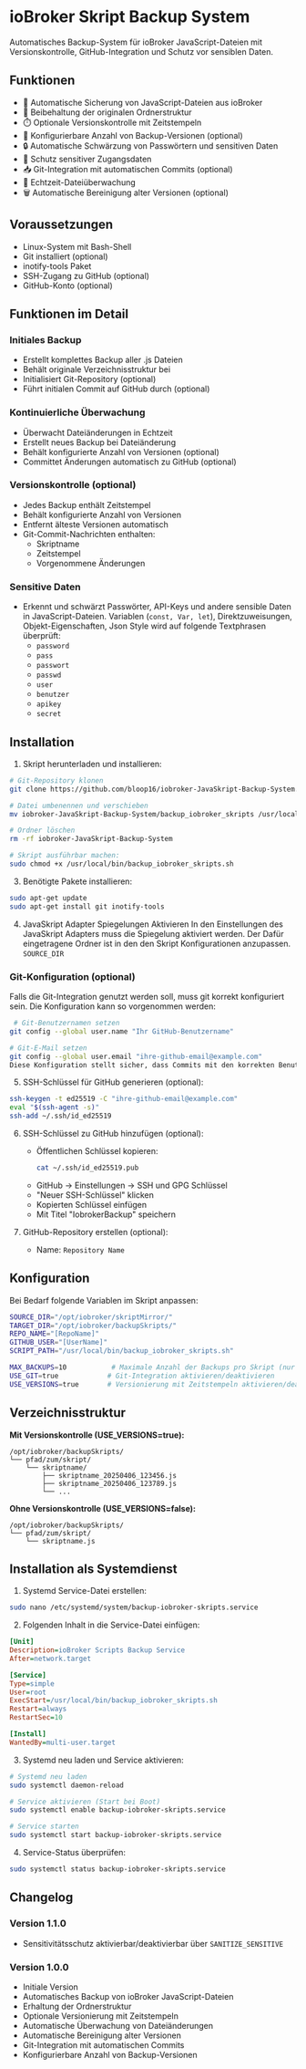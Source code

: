 # ioBroker Skript Backup System

Automatisches Backup-System für ioBroker JavaScript-Dateien mit Versionskontrolle, GitHub-Integration und Schutz vor sensiblen Daten.

## Funktionen

- 🔄 Automatische Sicherung von JavaScript-Dateien aus ioBroker
- 📁 Beibehaltung der originalen Ordnerstruktur
- ⏱️ Optionale Versionskontrolle mit Zeitstempeln
- 🔧 Konfigurierbare Anzahl von Backup-Versionen (optional)
- 🔒 Automatische Schwärzung von Passwörtern und sensitiven Daten
- 🔑 Schutz sensitiver Zugangsdaten
- 📥 Git-Integration mit automatischen Commits (optional)
- 🔄 Echtzeit-Dateiüberwachung
- 🗑️ Automatische Bereinigung alter Versionen (optional)

## Voraussetzungen

- Linux-System mit Bash-Shell
- Git installiert (optional)
- inotify-tools Paket
- SSH-Zugang zu GitHub (optional)
- GitHub-Konto (optional)

## Funktionen im Detail

### Initiales Backup

- Erstellt komplettes Backup aller .js Dateien
- Behält originale Verzeichnisstruktur bei
- Initialisiert Git-Repository (optional)
- Führt initialen Commit auf GitHub durch (optional)

### Kontinuierliche Überwachung

- Überwacht Dateiänderungen in Echtzeit
- Erstellt neues Backup bei Dateiänderung
- Behält konfigurierte Anzahl von Versionen (optional)
- Committet Änderungen automatisch zu GitHub (optional)

### Versionskontrolle (optional)

- Jedes Backup enthält Zeitstempel
- Behält konfigurierte Anzahl von Versionen
- Entfernt älteste Versionen automatisch
- Git-Commit-Nachrichten enthalten:
  - Skriptname
  - Zeitstempel
  - Vorgenommene Änderungen

### Sensitive Daten

- Erkennt und schwärzt Passwörter, API-Keys und andere sensible Daten in JavaScript-Dateien.
Variablen (```const, Var, let```), Direktzuweisungen, Objekt-Eigenschaften, Json Style wird auf folgende Textphrasen überprüft:
   * ```password```
   * ```pass```
   * ```passwort```
   * ```passwd```
   * ```user```
   * ```benutzer```
   * ```apikey```
   * ```secret```


## Installation

1. Skript herunterladen und installieren:

```bash
# Git-Repository klonen
git clone https://github.com/bloop16/iobroker-JavaSkript-Backup-System.git

# Datei umbenennen und verschieben
mv iobroker-JavaSkript-Backup-System/backup_iobroker_skripts /usr/local/bin/backup_iobroker_skripts.sh

# Ordner löschen
rm -rf iobroker-JavaSkript-Backup-System

# Skript ausführbar machen:
sudo chmod +x /usr/local/bin/backup_iobroker_skripts.sh
```

3. Benötigte Pakete installieren:
```bash
sudo apt-get update
sudo apt-get install git inotify-tools
```

4. JavaSkript Adapter Spiegelungen Aktivieren
In den Einstellungen des JavaSkript Adapters muss die Spiegelung aktiviert werden. Der Dafür eingetragene Ordner ist in den den Skript Konfigurationen anzupassen. ```SOURCE_DIR```


### Git-Konfiguration (optional)

Falls die Git-Integration genutzt werden soll, muss git korrekt konfiguriert sein. Die Konfiguration kann so vorgenommen werden:

```bash
 # Git-Benutzernamen setzen
git config --global user.name "Ihr GitHub-Benutzername"

# Git-E-Mail setzen
git config --global user.email "ihre-github-email@example.com"
Diese Konfiguration stellt sicher, dass Commits mit den korrekten Benutzerinformationen versehen werden.
```

5. SSH-Schlüssel für GitHub generieren (optional):
```bash
ssh-keygen -t ed25519 -C "ihre-github-email@example.com"
eval "$(ssh-agent -s)"
ssh-add ~/.ssh/id_ed25519
```

6. SSH-Schlüssel zu GitHub hinzufügen (optional):
   - Öffentlichen Schlüssel kopieren:
     ```bash
     cat ~/.ssh/id_ed25519.pub
     ```
   - GitHub → Einstellungen → SSH und GPG Schlüssel
   - "Neuer SSH-Schlüssel" klicken
   - Kopierten Schlüssel einfügen
   - Mit Titel "IobrokerBackup" speichern

7. GitHub-Repository erstellen (optional):
   - Name: `Repository Name`
     

## Konfiguration

Bei Bedarf folgende Variablen im Skript anpassen:

```bash
SOURCE_DIR="/opt/iobroker/skriptMirror/"
TARGET_DIR="/opt/iobroker/backupSkripts/"
REPO_NAME="[RepoName]"
GITHUB_USER="[UserName]"
SCRIPT_PATH="/usr/local/bin/backup_iobroker_skripts.sh"

MAX_BACKUPS=10           # Maximale Anzahl der Backups pro Skript (nur bei USE_VERSIONS=true)
USE_GIT=true            # Git-Integration aktivieren/deaktivieren
USE_VERSIONS=true       # Versionierung mit Zeitstempeln aktivieren/deaktivieren
```

## Verzeichnisstruktur

**Mit Versionskontrolle (USE_VERSIONS=true):**

```
/opt/iobroker/backupSkripts/
└── pfad/zum/skript/
    └── skriptname/
        ├── skriptname_20250406_123456.js
        ├── skriptname_20250406_123789.js
        └── ...
```

**Ohne Versionskontrolle (USE_VERSIONS=false):**

```
/opt/iobroker/backupSkripts/
└── pfad/zum/skript/
    └── skriptname.js
```

## Installation als Systemdienst

1. Systemd Service-Datei erstellen:
```bash
sudo nano /etc/systemd/system/backup-iobroker-skripts.service
```

2. Folgenden Inhalt in die Service-Datei einfügen:
```ini
[Unit]
Description=ioBroker Scripts Backup Service
After=network.target

[Service]
Type=simple
User=root
ExecStart=/usr/local/bin/backup_iobroker_skripts.sh
Restart=always
RestartSec=10

[Install]
WantedBy=multi-user.target
```

3. Systemd neu laden und Service aktivieren:
```bash
# Systemd neu laden
sudo systemctl daemon-reload

# Service aktivieren (Start bei Boot)
sudo systemctl enable backup-iobroker-skripts.service

# Service starten
sudo systemctl start backup-iobroker-skripts.service
```

4. Service-Status überprüfen:
```bash
sudo systemctl status backup-iobroker-skripts.service
```

## Changelog

### Version 1.1.0
- Sensitivitätsschutz aktivierbar/deaktivierbar über `SANITIZE_SENSITIVE`

### Version 1.0.0
- Initiale Version
- Automatisches Backup von ioBroker JavaScript-Dateien
- Erhaltung der Ordnerstruktur
- Optionale Versionierung mit Zeitstempeln
- Automatische Überwachung von Dateiänderungen
- Automatische Bereinigung alter Versionen
- Git-Integration mit automatischen Commits
- Konfigurierbare Anzahl von Backup-Versionen
